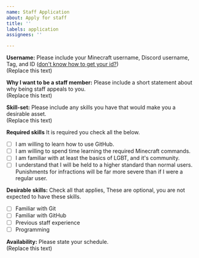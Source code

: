 ```yaml
---
name: Staff Application
about: Apply for staff
title: ''
labels: application
assignees: ''

---
```


**Username:**
Please include your Minecraft username, Discord username, Tag, and ID ([don't know how to get your id?](https://support.discord.com/hc/en-us/articles/206346498-Where-can-I-find-my-User-Server-Message-ID-))<br>
(Replace this text)

**Why I want to be a staff member:**
Please include a short statement about why being staff appeals to you.<br>
(Replace this text)

**Skill-set:**
Please include any skills you have that would make you a desirable asset.<br>
(Replace this text)

**Required skills**
It is required you check all the below.
- [ ] I am willing to learn how to use GitHub.
- [ ] I am willing to spend time learning the required Minecraft commands.
- [ ] I am familiar with at least the basics of LGBT, and it's community.
- [ ] I understand that I will be held to a higher standard than normal users. Punishments for infractions will be far more severe than if I were a regular user.

**Desirable skills:**
Check all that applies, These are optional, you are not expected to have these skills.
- [ ] Familiar with Git
- [ ] Familiar with GitHub
- [ ] Previous staff experience
- [ ] Programming

**Availability:**
Please state your schedule.<br>
(Replace this text)